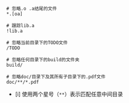 ```
# 忽略.o .a结尾的文件
*.[oa]

# 跟踪lib.a
!lib.a

# 忽略当前目录下的TODO文件
/TODO

# 忽略任何目录下的build的文件夹
build/

# 忽略doc/目录下及其所有子目录下的.pdf文件
doc/**/*.pdf
```

- [i] 使用两个星号（`**`）表示匹配任意中间目录